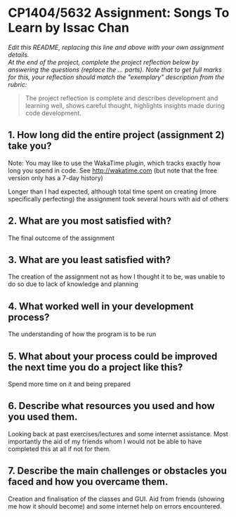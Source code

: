 # CP1404/5632 Assignment: Songs To Learn by Issac Chan

_Edit this README, replacing this line and above with your own assignment details._  
_At the end of the project, complete the project reflection below by answering the questions (replace the ... parts)._
_Note that to get full marks for this, your reflection should match the "exemplary" description from the rubric:_

> The project reflection is complete and describes development and learning well, shows careful thought, highlights insights made during code development.


## 1. How long did the entire project (assignment 2) take you?
Note: You may like to use the WakaTime plugin, which tracks exactly how long you spend in code. See http://wakatime.com (but note that the free version only has a 7-day history)

Longer than I had expected, although total time spent on creating (more specifically perfecting) the assignment took several hours with aid of others

## 2. What are you most satisfied with?
The final outcome of the assignment

## 3. What are you least satisfied with?
The creation of the assignment not as how I thought it to be, was unable to do so due to lack of knowledge and planning

## 4. What worked well in your development process?
The understanding of how the program is to be run

## 5. What about your process could be improved the next time you do a project like this?
Spend more time on it and being prepared

## 6. Describe what resources you used and how you used them.
Looking back at past exercises/lectures and some internet assistance. Most importantly the aid of my friends whom I would not be able to have completed this at all if not for them.

## 7. Describe the main challenges or obstacles you faced and how you overcame them.
Creation and finalisation of the classes and GUI. Aid from friends (showing me how it should become) and some internet help on errors encountered. 
